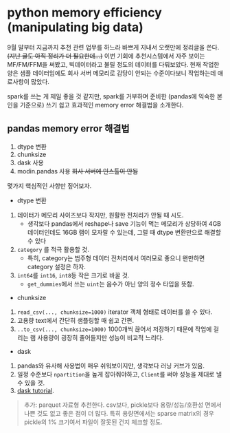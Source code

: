 # python memory efficiency (manipulating big data)

9월 말부터 지금까지 추천 관련 업무를 하느라 바쁘게 지내서 오랫만에 정리글을 쓴다. ~~(지난 글도 아직 정리가 더 필요한데...)~~
이번 기회에 추천시스템에서 자주 보이는 MF/FM/FFM을 써봤고, 빅데이터라고 불릴 정도의 데이터를 다뤄보았다. 현재 작업한 양은 샘플 데이터임에도 회사 서버 메모리로 감당이 안되는 수준이다보니 작업하는데 애로사항이 많았다.

spark를 쓰는 게 제일 좋을 것 같지만, spark를 거부하며 준비한 (pandas에 익숙한 본인을 기준으로) 쓰기 쉽고 효과적인 memory error 해결법을 소개한다.  

## pandas memory error 해결법
1. dtype 변환
2. chunksize
3. dask 사용
4. modin.pandas 사용 ~~회사 서버에 인스톨이 안됨~~

몇가지 핵심적인 사항만 짚어보자.

* dtype 변환
1. 데이터가 메모리 사이즈보다 작지만, 원활한 전처리가 안될 때 시도.
    - 생각보다 pandas에서 reshape나 save 기능이 먹는 메모리가 상당하여 4GB 데이터인데도 16GB 램이 모자랄 수 있는데, 그럴 때 dtype 변환만으로 해결할 수 있다
1. `category` 를 적극 활용할 것.
    - 특히, category는 범주형 데이터 전처리에서 여러모로 좋으니 왠만하면 category 설정은 하자.
1. `int64`를 `int16`, `int8`등 작은 크기로 바꿀 것.
    - `get_dummies`에서 쓰는 `uint`는 음수가 아닌 양의 정수 타입을 뜻함.

* chunksize
1. `read_csv(..., chunksize=1000)` iterator 객체 형태로 데이터를 쓸 수 있다.
2. 고용량 text에서 간단히 샘플링할 때 쉽고 간편.
2. `..to_csv(..., chunksize=1000)` 1000개씩 끊어서 저장하기 때문에 작업에 걸리는 램 사용량이 굉장히 줄어들지만 성능이 비교적 느리다.

* dask
1. pandas와 유사해 사용법이 매우 쉬워보이지만, 생각보다 러닝 커브가 있음.
2. 일정 수준보다 `npartition`을 높게 잡아줘야하고, `Client`를 써야 성능을 제대로 낼 수 있을 것.
3. [dask tutorial](https://github.com/dask/dask-tutorial).

> 추가: parquet 자료형 추천한다. csv보다, pickle보다 용량/성능/호환성 면에서 나쁜 것도 없고 좋은 점이 더 많다. 특히 용량면에서는 sparse matrix의 경우 pickle의 1% 크기여서 파일이 잘못된 건지 체크할 정도.
